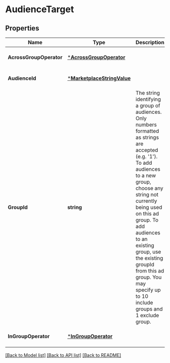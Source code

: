 # AudienceTarget

## Properties
Name | Type | Description | Notes
------------ | ------------- | ------------- | -------------
**AcrossGroupOperator** | [***AcrossGroupOperator**](AcrossGroupOperator.md) |  | [optional] [default to null]
**AudienceId** | [***MarketplaceStringValue**](MarketplaceStringValue.md) |  | [optional] [default to null]
**GroupId** | **string** | The string identifying a group of audiences. Only numbers formatted as strings are accepted (e.g. &#x27;1&#x27;). To add audiences to a new group, choose any string not currently being used on this ad group. To add audiences to an existing group, use the existing groupId from this ad group. You may specify up to 10 include groups and 1 exclude group. | [optional] [default to null]
**InGroupOperator** | [***InGroupOperator**](InGroupOperator.md) |  | [optional] [default to null]

[[Back to Model list]](../README.md#documentation-for-models) [[Back to API list]](../README.md#documentation-for-api-endpoints) [[Back to README]](../README.md)

